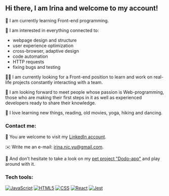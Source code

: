 ## Hi there, I am Irina and welcome to my account!

:mechanical_arm: I am currently learning Front-end programming.

:octopus: I am interested in everything connected to:
 - webpage design and structure
 - user experience optimization
 - cross-browser, adaptive design
 - code automation
 - HTTP requests
 - fixing bugs and testing

:fist_right::fist_left: I am currently looking for a Front-end position to learn and work on real-life projects constantly interacting with a team.

:dancers: I am looking forward to meet people whose passion is Web-programming, those who are making their first steps in it as well as experienced developers ready to share their knowledge.

:mountain_bicyclist: I love learning new things, reading, old movies, yoga, hiking and dancing.

### Contact me:

:iphone: You are welcome to visit my [LinkedIn account](https://www.linkedin.com/in/irina-nicolai-392135206/).

:envelope: Write me an e-mail: irina.nic.yu@gmail.com.

:monocle_face: And don’t hesitate to take a look on my [pet project "Dodo-app"](https://dodo-app.net/) and play around with it. 

### Tech tools:

<a href="https://www.w3schools.com/js/js_es6.asp"><img src="https://i.ibb.co/HCSXQ1T/JS-small.png" alt="JavaScript"></a>
<a href="https://html.spec.whatwg.org/"><img src="https://i.ibb.co/KLd8ZJb/html-small.png" alt="HTML5"></a>
<a href="https://www.w3schools.com/css/css_intro.asp"><img src="https://i.ibb.co/KW4rgLm/css-small.png" alt="CSS"></a>
<a href="https://reactjs.org/"><img src="https://i.ibb.co/F5DgLTX/react-small.png" alt="React"></a>
<a href="https://jestjs.io/"><img src="https://i.ibb.co/NxRm7kp/jest-small.png" alt="Jest"></a>


